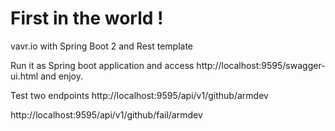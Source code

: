 # First in the world !
vavr.io with Spring Boot 2 and Rest template

Run it as Spring boot application and access http://localhost:9595/swagger-ui.html and enjoy.

Test two endpoints 
http://localhost:9595/api/v1/github/armdev

http://localhost:9595/api/v1/github/fail/armdev

